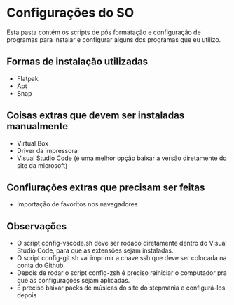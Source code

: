 # Configurações do SO
Esta pasta contém os scripts de pós formatação e configuração de programas para instalar e configurar alguns dos programas que eu utilizo.

## Formas de instalação utilizadas
* Flatpak
* Apt
* Snap

## Coisas extras que devem ser instaladas manualmente
* Virtual Box
* Driver da impressora
* Visual Studio Code (é uma melhor opção baixar a versão diretamente do site da microsoft)

## Confiurações extras que precisam ser feitas
* Importação de favoritos nos navegadores

## Observações
* O script config-vscode.sh deve ser rodado diretamente dentro do Visual Studio Code, para que as extensões sejam instaladas.
* O script config-git.sh vai imprimir a chave ssh que deve ser colocada na conta do Github.
* Depois de rodar o script config-zsh é preciso reiniciar o computador pra que as configurações sejam aplicadas. 
* É preciso baixar packs de músicas do site do stepmania e configurá-los depois
